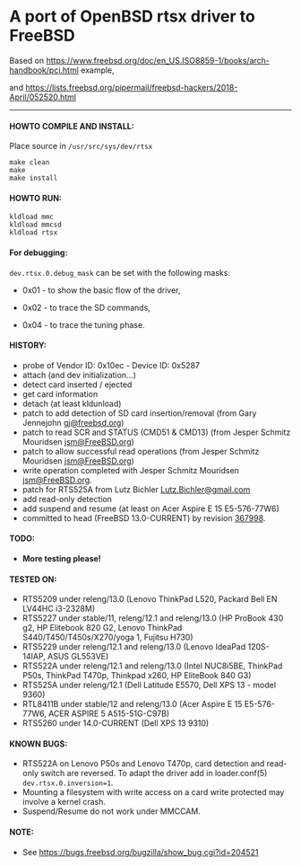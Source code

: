 
# A port of OpenBSD rtsx driver to FreeBSD

Based on https://www.freebsd.org/doc/en_US.ISO8859-1/books/arch-handbook/pci.html example,

and https://lists.freebsd.org/pipermail/freebsd-hackers/2018-April/052520.html

--------------------------------------------------------------------------

#### HOWTO COMPILE AND INSTALL:

Place source in `/usr/src/sys/dev/rtsx`

```
make clean
make
make install
```

#### HOWTO RUN:
```
kldload mmc
kldload mmcsd
kldload rtsx
```
#### For debugging:

`dev.rtsx.0.debug_mask` can be set with the following masks:

- 0x01 - to show the basic flow of the driver,

- 0x02 - to trace the SD commands,

- 0x04 - to trace the tuning phase.

#### HISTORY:

 - probe of Vendor ID: 0x10ec - Device ID: 0x5287
 - attach (and dev initialization...)
 - detect card inserted / ejected
 - get card information
 - detach (at least kldunload)
 - patch to add detection of SD card insertion/removal (from Gary Jennejohn <gj@freebsd.org>)
 - patch to read SCR and STATUS (CMD51 & CMD13) (from Jesper Schmitz Mouridsen <jsm@FreeBSD.org>)
 - patch to allow successful read operations (from Jesper Schmitz Mouridsen <jsm@FreeBSD.org>)
 - write operation completed with Jesper Schmitz Mouridsen <jsm@FreeBSD.org>.
 - patch for RTS525A from Lutz Bichler <Lutz.Bichler@gmail.com>
 - add read-only detection
 - add suspend and resume (at least on Acer Aspire E 15 E5-576-77W6)
 - committed to head (FreeBSD 13.0-CURRENT) by revision [367998](https://svnweb.freebsd.org/base?view=revision&revision=367998).

#### TODO:

 - **More testing please!**

#### TESTED ON:

 - RTS5209 under releng/13.0 (Lenovo ThinkPad L520, Packard Bell EN LV44HC i3-2328M)
 - RTS5227 under stable/11, releng/12.1 and releng/13.0
   (HP ProBook 430 g2, HP Elitebook 820 G2, Lenovo ThinkPad S440/T450/T450s/X270/yoga 1,
   Fujitsu H730)
 - RTS5229 under releng/12.1 and releng/13.0 (Lenovo IdeaPad 120S-14IAP, ASUS GL553VE)
 - RTS522A under releng/12.1 and releng/13.0
   (Intel NUC8i5BE, ThinkPad P50s, ThinkPad T470p, Thinkpad x260, HP EliteBook 840 G3)
 - RTS525A under releng/12.1 (Dell Latitude E5570, Dell XPS 13 - model 9360)
 - RTL8411B under stable/12 and releng/13.0
   (Acer Aspire E 15 E5-576-77W6, ACER ASPIRE 5 A515-51G-C97B)
 - RTS5260 under 14.0-CURRENT (Dell XPS 13 9310)

#### KNOWN BUGS:
 - RTS522A on Lenovo P50s and Lenovo T470p, card detection and read-only switch are reversed.
   To adapt the driver add in loader.conf(5) ```dev.rtsx.0.inversion=1```.
 - Mounting a filesystem with write access on a card write protected may involve a kernel crash.
 - Suspend/Resume do not work under MMCCAM.

#### NOTE:

 - See https://bugs.freebsd.org/bugzilla/show_bug.cgi?id=204521
